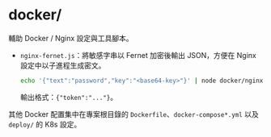 # docker/

輔助 Docker / Nginx 設定與工具腳本。

- `nginx-fernet.js`：將敏感字串以 Fernet 加密後輸出 JSON，方便在 Nginx 設定中以子進程生成密文。
  ```bash
  echo '{"text":"password","key":"<base64-key>"}' | node docker/nginx-fernet.js
  ```
  輸出格式：`{"token":"..."}`。

其他 Docker 配置集中在專案根目錄的 `Dockerfile`、`docker-compose*.yml` 以及 `deploy/` 的 K8s 設定。
